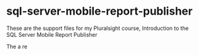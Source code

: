 # sql-server-mobile-report-publisher

These are the support files for my Pluralsight course, Introduction to the SQL Server Mobile Report Publisher

The a
re 